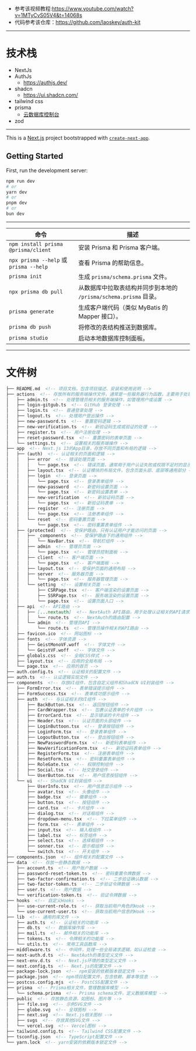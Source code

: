 * 参考该视频教程:https://www.youtube.com/watch?v=1MTyCvS05V4&t=14068s
* 代码参考该仓库：https://github.com/laoskey/auth-kit

***
# 技术栈
* NextJs
* AuthJs
  * https://authjs.dev/
* shadcn
  * https://ui.shadcn.com/
* tailwind css
* prisma 
  * [云数据库控制台](https://console.prisma.io/clzv105gd001ozckb4i5vbfyx/overview)
* zod

***
This is a [Next.js](https://nextjs.org) project bootstrapped with [`create-next-app`](https://nextjs.org/docs/app/api-reference/cli/create-next-app).

## Getting Started

First, run the development server:

```bash
npm run dev
# or
yarn dev
# or
pnpm dev
# or
bun dev
```
***

| **命令**                   | **描述**                                                                 |
|----------------------------|---------------------------------------------------------------------------|
| `npm install prisma @prisma/client` | 安装 Prisma 和 Prisma 客户端。                                       |
| `npx prisma --help` 或 `prisma --help` | 查看 Prisma 的帮助信息。                                               |
| `prisma init`              | 生成 `prisma/schema.prisma` 文件。                                       |
| `npx prisma db pull`       | 从数据库中拉取表结构并同步到本地的 `/prisma/schema.prisma` 目录。            |
| `prisma generate`          | 生成客户端代码（类似 MyBatis 的 Mapper 接口）。                          |
| `prisma db push`           | 将修改的表结构推送到数据库。                                               |
| `prisma studio`            | 启动本地数据库控制面板。                                                  |
***
# 文件树
```markdown
├── README.md  <!-- 项目文档，包含项目描述、安装和使用说明 -->
├── actions  <!-- 存放所有的服务端操作文件，通常是一些服务器行为函数，主要用于处理如登录、注册、密码重置等逻辑 -->
│   ├── admin.ts  <!-- 处理管理员相关的服务端操作，如管理用户或设置 -->
│   ├── login-gitgub.ts  <!-- GitHub 登录处理 -->
│   ├── login.ts  <!-- 普通登录处理 -->
│   ├── logout.ts  <!-- 处理用户登出操作 -->
│   ├── new-password.ts  <!-- 重置密码逻辑 -->
│   ├── new-verification.ts  <!-- 新验证码生成或验证的处理 -->
│   ├── register.ts  <!-- 用户注册处理 -->
│   ├── reset-password.tsx  <!-- 重置密码的表单页面 -->
│   └── settings.ts  <!-- 设置相关的服务端操作 -->
├── app  <!-- Next.js 13的App目录，存放不同页面和布局的逻辑 -->
│   ├── (auth)  <!-- 认证相关的页面和逻辑 -->
│   │   ├── error  <!-- 错误处理页面 -->
│   │   │   └── page.tsx  <!-- 错误页面，通常用于用户认证失败或权限不足时的显示 -->
│   │   ├── layout.tsx  <!-- 认证模块的布局文件，包含页面头部、底部等通用部分 -->
│   │   ├── login  <!-- 登录页面 -->
│   │   │   └── page.tsx  <!-- 登录表单组件 -->
│   │   ├── new-password  <!-- 新密码设置页面 -->
│   │   │   └── page.tsx  <!-- 新密码设置表单 -->
│   │   ├── new-verification  <!-- 新验证码页面 -->
│   │   │   └── page.tsx  <!-- 新验证码表单 -->
│   │   ├── register  <!-- 注册页面 -->
│   │   │   └── page.tsx  <!-- 注册表单组件 -->
│   │   └── reset  <!-- 密码重置页面 -->
│   │       └── page.tsx  <!-- 密码重置表单组件 -->
│   ├── (protected)  <!-- 受保护路由，只有认证用户才能访问的页面 -->
│   │   ├── _components  <!-- 受保护路由下的通用组件 -->
│   │   │   └── NavBar.tsx  <!-- 导航栏组件 -->
│   │   ├── admin  <!-- 管理员页面 -->
│   │   │   └── page.tsx  <!-- 管理员控制面板 -->
│   │   ├── client  <!-- 客户端页面 -->
│   │   │   └── page.tsx  <!-- 客户端面板 -->
│   │   ├── layout.tsx  <!-- 受保护页面的通用布局 -->
│   │   ├── server  <!-- 服务器页面 -->
│   │   │   └── page.tsx  <!-- 服务器管理页面 -->
│   │   └── setting  <!-- 设置相关页面 -->
│   │       ├── CSRPage.tsx  <!-- 客户端渲染的设置页面 -->
│   │       ├── SSRPage.tsx  <!-- 服务端渲染的设置页面 -->
│   │       └── page.tsx  <!-- 设置页面入口 -->
│   ├── api  <!-- API路由 -->
│   │   ├── [...nextauth]  <!-- NextAuth API路由，用于处理认证相关的API请求 -->
│   │   │   └── route.ts  <!-- NextAuth的路由配置 -->
│   │   └── admin  <!-- 管理员API -->
│   │       └── route.ts  <!-- 管理员操作相关的API路由 -->
│   ├── favicon.ico  <!-- 网站图标 -->
│   ├── fonts  <!-- 字体资源 -->
│   │   ├── GeistMonoVF.woff  <!-- 字体文件 -->
│   │   └── GeistVF.woff  <!-- 字体文件 -->
│   ├── globals.css  <!-- 全局CSS样式 -->
│   ├── layout.tsx  <!-- 应用的全局布局 -->
│   └── page.tsx  <!-- 应用的首页 -->
├── auth.config.ts  <!-- 认证相关的配置文件 -->
├── auth.ts  <!-- 认证逻辑实现文件 -->
├── components  <!-- 存放UI组件，包含自定义组件和ShadCN UI封装组件 -->
│   ├── FormError.tsx  <!-- 表单错误提示组件 -->
│   ├── FormSuccess.tsx  <!-- 表单成功提示组件 -->
│   ├── auth  <!-- 与认证相关的UI组件 -->
│   │   ├── BackButton.tsx  <!-- 返回按钮组件 -->
│   │   ├── CardWrapper.tsx  <!-- 包裹认证表单的卡片组件 -->
│   │   ├── ErrorCard.tsx  <!-- 显示错误的卡片组件 -->
│   │   ├── Header.tsx  <!-- 认证页面的头部组件 -->
│   │   ├── LoginButtoon.tsx  <!-- 登录按钮组件 -->
│   │   ├── LoginForm.tsx  <!-- 登录表单组件 -->
│   │   ├── LogoutButton.tsx  <!-- 登出按钮组件 -->
│   │   ├── NewPasswordForm.tsx  <!-- 新密码表单组件 -->
│   │   ├── NewVerificationForm.tsx  <!-- 新验证码表单组件 -->
│   │   ├── RegisterForm.tsx  <!-- 注册表单组件 -->
│   │   ├── ResetForm.tsx  <!-- 密码重置表单组件 -->
│   │   ├── RoleGate.tsx  <!-- 权限控制组件 -->
│   │   ├── Social.tsx  <!-- 社交登录组件 -->
│   │   └── UserButton.tsx  <!-- 用户信息按钮组件 -->
│   └── ui  <!-- ShadCN UI封装组件 -->
│       ├── UserInfo.tsx  <!-- 用户信息显示组件 -->
│       ├── avatar.tsx  <!-- 头像组件 -->
│       ├── badge.tsx  <!-- 徽章组件 -->
│       ├── button.tsx  <!-- 按钮组件 -->
│       ├── card.tsx  <!-- 卡片组件 -->
│       ├── dialog.tsx  <!-- 对话框组件 -->
│       ├── dropdown-menu.tsx  <!-- 下拉菜单组件 -->
│       ├── form.tsx  <!-- 表单组件 -->
│       ├── input.tsx  <!-- 输入框组件 -->
│       ├── label.tsx  <!-- 标签组件 -->
│       ├── select.tsx  <!-- 选择框组件 -->
│       ├── sonner.tsx  <!-- 提示框组件 -->
│       └── switch.tsx  <!-- 开关组件 -->
├── components.json  <!-- 组件相关的配置文件 -->
├── data  <!-- 存放一些静态数据 -->
│   ├── account.ts  <!-- 用户账户数据 -->
│   ├── password-reset-token.ts  <!-- 密码重置令牌数据 -->
│   ├── two-factor-confirmation.ts  <!-- 二步验证确认数据 -->
│   ├── two-factor-token.ts  <!-- 二步验证令牌数据 -->
│   ├── user.ts  <!-- 用户数据 -->
│   └── verification-token.ts  <!-- 验证令牌数据 -->
├── hooks  <!-- 自定义Hooks -->
│   ├── use-current-role.ts  <!-- 获取当前用户角色的Hook -->
│   └── use-current-user.ts  <!-- 获取当前用户信息的Hook -->
├── lib  <!-- 通用的库文件 -->
│   ├── auth.ts  <!-- 认证相关的功能库 -->
│   ├── db.ts  <!-- 数据库操作库 -->
│   ├── mail.ts  <!-- 邮件相关的功能库 -->
│   ├── tokens.ts  <!-- 令牌相关的功能库 -->
│   └── utils.ts  <!-- 常用工具函数库 -->
├── middleware.ts  <!-- 中间件，处理一些全局请求逻辑，如认证检查 -->
├── next-auth.d.ts  <!-- NextAuth的类型定义文件 -->
├── next-env.d.ts  <!-- Next.js环境的类型定义文件 -->
├── next.config.ts  <!-- Next.js的配置文件 -->
├── package-lock.json  <!-- npm安装的依赖版本锁定文件 -->
├── package.json  <!-- npm项目配置文件，包含依赖、脚本等信息 -->
├── postcss.config.mjs  <!-- PostCSS配置文件 -->
├── prisma  <!-- Prisma相关文件，管理数据库模型 -->
│   └── schema.prisma  <!-- Prisma schema文件，定义数据库模型 -->
├── public  <!-- 存放静态资源，如图标、图片等 -->
│   ├── file.svg  <!-- 示例SVG文件 -->
│   ├── globe.svg  <!-- 全球图标 -->
│   ├── next.svg  <!-- Next.js相关图标 -->
│   ├── svgs  <!-- 存放其他SVG文件 -->
│   └── vercel.svg  <!-- Vercel图标 -->
├── tailwind.config.ts  <!-- Tailwind CSS配置文件 -->
├── tsconfig.json  <!-- TypeScript配置文件 -->
└── yarn.lock  <!-- yarn安装的依赖版本锁定文件 -->
```
